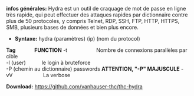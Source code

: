 **infos générales:** Hydra est un outil de craquage de mot de passe en ligne très rapide, qui peut effectuer des attaques rapides par dictionnaire contre plus de 50 protocoles, y compris Telnet, RDP, SSH, FTP, HTTP, HTTPS, SMB, plusieurs bases de données et bien plus encore.

- **Syntaxe:** hydra (paramètres) (ip) (nom du protocol)

**Tag**             **FUNCTION**
-t                                             Nombre de connexions parallèles par cible  
-l (user)                                  le login à bruteforce   
-P (chemin au dictionnaire)  passwords  **ATTENTION, "-P" MAJUSCULE**
-vV                                         La verbose



**Download:** https://github.com/vanhauser-thc/thc-hydra
